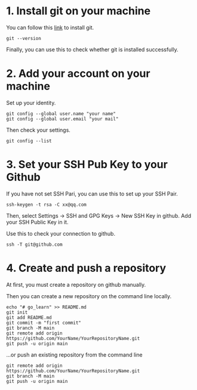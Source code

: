 # 1. Install git on your machine
You can follow this [link](https://git-scm.com/download/) to install git.
```
git --version
```
Finally, you can use this to check whether git is installed successfully.

# 2. Add your account on your machine
Set up your identity.
```
git config --global user.name "your name"
git config --global user.email "your mail"
```
Then check your settings.
```
git config --list
```

# 3. Set your SSH Pub Key to your Github
If you have not set SSH Pari, you can use this to set up your SSH Pair.
```
ssh-keygen -t rsa -C xx@qq.com
```
Then, select Settings -> SSH and GPG Keys -> New SSH Key in github. Add your SSH Public Key in it.

Use this to check your connection to github.
```
ssh -T git@github.com
```

# 4. Create and push a repository 
At first, you must create a repository on github manually.

Then you can create a new repository on the command line locally.
```
echo "# go_learn" >> README.md  
git init  
git add README.md  
git commit -m "first commit"  
git branch -M main  
git remote add origin https://github.com/YourName/YourRepositoryName.git  
git push -u origin main  
```
  
…or push an existing repository from the command line
```
git remote add origin https://github.com/YourName/YourRepositoryName.git  
git branch -M main  
git push -u origin main  
```